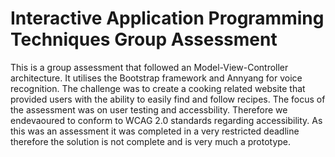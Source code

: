 Interactive Application Programming Techniques Group Assessment
=====

This is a group assessment that followed an Model-View-Controller architecture. It utilises the Bootstrap framework and Annyang for voice recognition. The challenge was to create a cooking related website that provided users with the ability to easily find and follow recipes. The focus of the assessment was on user testing and accessbility. Therefore we endevaoured to conform to WCAG 2.0 standards regarding accessibility. As this was an assessment it was completed in a very restricted deadline therefore the solution is not complete and is very much a prototype. 
